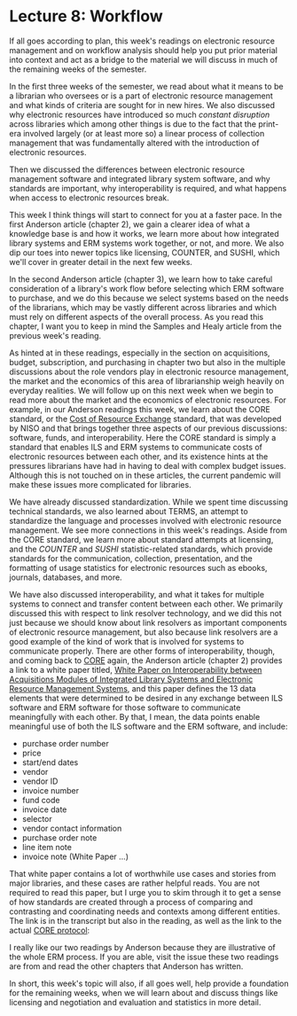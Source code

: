# Lecture 8: Workflow

If all goes according to plan, this week's readings on electronic resource
management and on workflow analysis should help you put prior material into
context and act as a bridge to the material we will discuss in much of the
remaining weeks of the semester.

In the first three weeks of the semester, we read about what it means to be
a librarian who oversees or is a part of electronic resource management and
what kinds of criteria are sought for in new hires. We also discussed why
electronic resources have introduced so much *constant disruption* across
libraries which among other things is due to the fact that the print-era
involved largely (or at least more so) a linear process of collection
management that was fundamentally altered with the introduction of electronic
resources.

Then we discussed the differences between electronic resource management
software and integrated library system software, and why standards are
important, why interoperability is required, and what happens when access to
electronic resources break.

This week I think things will start to connect for you at a faster pace. In the
first Anderson article (chapter 2), we gain a clearer idea of what a knowledge
base is and how it works, we learn more about how integrated library systems
and ERM systems work together, or not, and more. We also dip our toes into
newer topics like licensing, COUNTER, and SUSHI, which we'll cover in greater
detail in the next few weeks.

In the second Anderson article (chapter 3), we learn how to take careful
consideration of a library's work flow before selecting which ERM software to
purchase, and we do this because we select systems based on the needs of the
librarians, which may be vastly different across libraries and which must rely
on different aspects of the overall process. As you read this chapter, I want
you to keep in mind the Samples and Healy article from the previous week's
reading. 

As hinted at in these readings, especially in the section on acquisitions,
budget, subscription, and purchasing in chapter two but also in the multiple
discussions about the role vendors play in electronic resource management, the
market and the economics of this area of librarianship weigh heavily on
everyday realities. We will follow up on this next week when we begin to read
more about the market and the economics of electronic resources. For example,
in our Anderson readings this week, we learn about the CORE standard, or the
[Cost of Resource Exchange][cost_exchange] standard, that was developed by NISO
and that brings together three aspects of our previous discussions: software,
funds, and interoperability. Here the CORE standard is simply a standard that
enables ILS and ERM systems to communicate costs of electronic resources
between each other, and its existence hints at the pressures librarians have
had in having to deal with complex budget issues. Although this is not touched
on in these articles, the current pandemic will make these issues more
complicated for libraries.

We have already discussed standardization. While we spent time discussing
technical standards, we also learned about TERMS, an attempt to standardize the
language and processes involved with electronic resource management. We see
more connections in this week's readings. Aside from the CORE standard, we
learn more about standard attempts at licensing, and the *COUNTER* and *SUSHI*
statistic-related standards, which provide standards for the communication,
collection, presentation, and the formatting of usage statistics for electronic
resources such as ebooks, journals, databases, and more.

We have also discussed interoperability, and what it takes for multiple systems
to connect and transfer content between each other. We primarily discussed this
with respect to link resolver technology, and we did this not just because we
should know about link resolvers as important components of electronic resource
management, but also because link resolvers are a good example of the kind of
work that is involved for systems to communicate properly. There are other
forms of interoperability, though, and coming back to [CORE][cost_exchange] again, the
Anderson article (chapter 2) provides a link to a white paper titled, [White
Paper on Interoperability between Acquisitions Modules of Integrated Library
Systems and Electronic Resource Management Systems][interop], and this paper defines
the 13 data elements that were determined to be desired in any exchange between
ILS software and ERM software for those software to communicate meaningfully
with each other. By that, I mean, the data points enable meaningful use of both
the ILS software and the ERM software, and include:

* purchase order number
* price
* start/end dates
* vendor
* vendor ID
* invoice number
* fund code
* invoice date
* selector
* vendor contact information
* purchase order note
* line item note
* invoice note (White Paper ...)

That white paper contains a lot of worthwhile use cases and stories from major
libraries, and these cases are rather helpful reads. You are not required to
read this paper, but I urge you to skim through it to get a sense of how
standards are created through a process of comparing and contrasting and
coordinating needs and contexts among different entities. The link is in the
transcript but also in the reading, as well as the link to the actual [CORE
protocol][cost_exchange]:

I really like our two readings by Anderson because they are illustrative of the
whole ERM process. If you are able, visit the issue these two readings are from
and read the other chapters that Anderson has written.

In short, this week's topic will also, if all goes well, help provide
a foundation for the remaining weeks, when we will learn about and discuss
things like licensing and negotiation and evaluation and statistics in more
detail.

[interop]:https://old.diglib.org/standards/ERMI_Interop_Report_20080108.pdf
[cost_exchange]:https://www.niso.org/standards-committees/core-cost-resource-exchange
